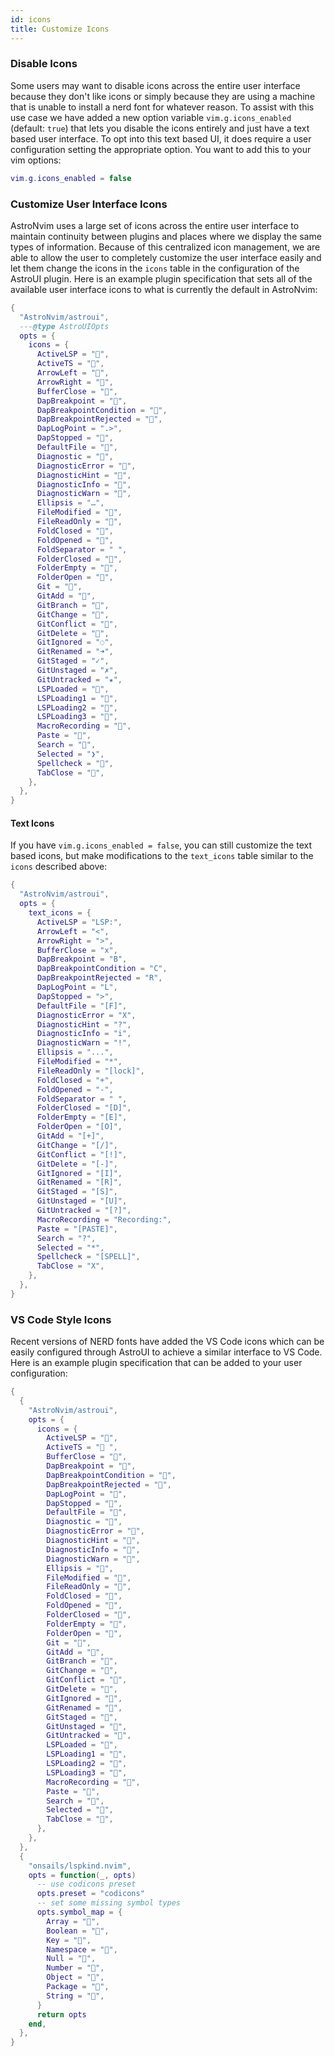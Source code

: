```yaml
---
id: icons
title: Customize Icons
---
```


### Disable Icons

Some users may want to disable icons across the entire user interface because they don't like icons or simply because they are using a machine that is unable to install a nerd font for whatever reason. To assist with this use case we have added a new option variable `vim.g.icons_enabled` (default: `true`) that lets you disable the icons entirely and just have a text based user interface. To opt into this text based UI, it does require a user configuration setting the appropriate option. You want to add this to your vim options:

```lua
vim.g.icons_enabled = false
```

### Customize User Interface Icons

AstroNvim uses a large set of icons across the entire user interface to maintain continuity between plugins and places where we display the same types of information. Because of this centralized icon management, we are able to allow the user to completely customize the user interface easily and let them change the icons in the `icons` table in the configuration of the AstroUI plugin. Here is an example plugin specification that sets all of the available user interface icons to what is currently the default in AstroNvim:

```lua
{
  "AstroNvim/astroui",
  ---@type AstroUIOpts
  opts = {
    icons = {
      ActiveLSP = "",
      ActiveTS = "",
      ArrowLeft = "",
      ArrowRight = "",
      BufferClose = "󰅖",
      DapBreakpoint = "",
      DapBreakpointCondition = "",
      DapBreakpointRejected = "",
      DapLogPoint = ".>",
      DapStopped = "󰁕",
      DefaultFile = "󰈙",
      Diagnostic = "󰒡",
      DiagnosticError = "",
      DiagnosticHint = "󰌵",
      DiagnosticInfo = "󰋼",
      DiagnosticWarn = "",
      Ellipsis = "…",
      FileModified = "",
      FileReadOnly = "",
      FoldClosed = "",
      FoldOpened = "",
      FoldSeparator = " ",
      FolderClosed = "",
      FolderEmpty = "",
      FolderOpen = "",
      Git = "󰊢",
      GitAdd = "",
      GitBranch = "",
      GitChange = "",
      GitConflict = "",
      GitDelete = "",
      GitIgnored = "◌",
      GitRenamed = "➜",
      GitStaged = "✓",
      GitUnstaged = "✗",
      GitUntracked = "★",
      LSPLoaded = "",
      LSPLoading1 = "",
      LSPLoading2 = "󰀚",
      LSPLoading3 = "",
      MacroRecording = "",
      Paste = "󰅌",
      Search = "",
      Selected = "❯",
      Spellcheck = "󰓆",
      TabClose = "󰅙",
    },
  },
}
```

#### Text Icons

If you have `vim.g.icons_enabled = false`, you can still customize the text based icons, but make modifications to the `text_icons` table similar to the `icons` described above:

```lua
{
  "AstroNvim/astroui",
  opts = {
    text_icons = {
      ActiveLSP = "LSP:",
      ArrowLeft = "<",
      ArrowRight = ">",
      BufferClose = "x",
      DapBreakpoint = "B",
      DapBreakpointCondition = "C",
      DapBreakpointRejected = "R",
      DapLogPoint = "L",
      DapStopped = ">",
      DefaultFile = "[F]",
      DiagnosticError = "X",
      DiagnosticHint = "?",
      DiagnosticInfo = "i",
      DiagnosticWarn = "!",
      Ellipsis = "...",
      FileModified = "*",
      FileReadOnly = "[lock]",
      FoldClosed = "+",
      FoldOpened = "-",
      FoldSeparator = " ",
      FolderClosed = "[D]",
      FolderEmpty = "[E]",
      FolderOpen = "[O]",
      GitAdd = "[+]",
      GitChange = "[/]",
      GitConflict = "[!]",
      GitDelete = "[-]",
      GitIgnored = "[I]",
      GitRenamed = "[R]",
      GitStaged = "[S]",
      GitUnstaged = "[U]",
      GitUntracked = "[?]",
      MacroRecording = "Recording:",
      Paste = "[PASTE]",
      Search = "?",
      Selected = "*",
      Spellcheck = "[SPELL]",
      TabClose = "X",
    },
  },
}
```

### VS Code Style Icons

Recent versions of NERD fonts have added the VS Code icons which can be easily configured through AstroUI to achieve a similar interface to VS Code. Here is an example plugin specification that can be added to your user configuration:

```lua
{
  {
    "AstroNvim/astroui",
    opts = {
      icons = {
        ActiveLSP = "",
        ActiveTS = " ",
        BufferClose = "",
        DapBreakpoint = "",
        DapBreakpointCondition = "",
        DapBreakpointRejected = "",
        DapLogPoint = "",
        DapStopped = "",
        DefaultFile = "",
        Diagnostic = "",
        DiagnosticError = "",
        DiagnosticHint = "",
        DiagnosticInfo = "",
        DiagnosticWarn = "",
        Ellipsis = "",
        FileModified = "",
        FileReadOnly = "",
        FoldClosed = "",
        FoldOpened = "",
        FolderClosed = "",
        FolderEmpty = "",
        FolderOpen = "",
        Git = "",
        GitAdd = "",
        GitBranch = "",
        GitChange = "",
        GitConflict = "",
        GitDelete = "",
        GitIgnored = "",
        GitRenamed = "",
        GitStaged = "",
        GitUnstaged = "",
        GitUntracked = "",
        LSPLoaded = "",
        LSPLoading1 = "",
        LSPLoading2 = "",
        LSPLoading3 = "",
        MacroRecording = "",
        Paste = "",
        Search = "",
        Selected = "",
        TabClose = "",
      },
    },
  },
  {
    "onsails/lspkind.nvim",
    opts = function(_, opts)
      -- use codicons preset
      opts.preset = "codicons"
      -- set some missing symbol types
      opts.symbol_map = {
        Array = "",
        Boolean = "",
        Key = "",
        Namespace = "",
        Null = "",
        Number = "",
        Object = "",
        Package = "",
        String = "",
      }
      return opts
    end,
  },
}
```

